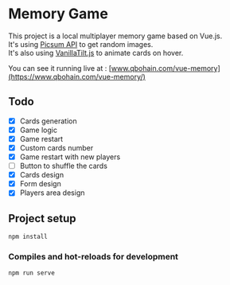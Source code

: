 # Memory Game

This project is a local multiplayer memory game based on Vue.js.\
It's using [Picsum API](https://picsum.photos/) to get random images.\
It's also using [VanillaTilt.js](https://github.com/micku7zu/vanilla-tilt.js) to animate cards on hover.

You can see it running live at : [www.qbohain.com/vue-memory](https://www.qbohain.com/vue-memory/)

## Todo
- [x] Cards generation
- [x] Game logic
- [x] Game restart
- [X] Custom cards number
- [X] Game restart with new players
- [ ] Button to shuffle the cards
- [X] Cards design
- [X] Form design
- [X] Players area design

## Project setup
```
npm install
```

### Compiles and hot-reloads for development
```
npm run serve
```
